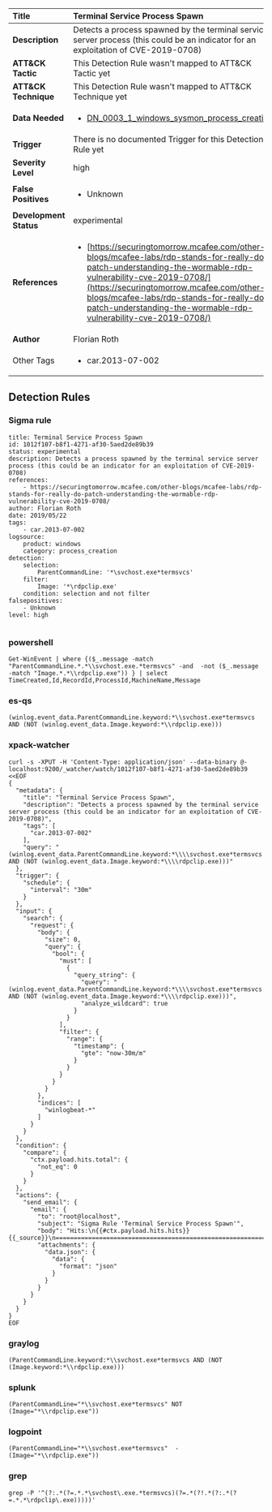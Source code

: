 | Title                    | Terminal Service Process Spawn       |
|:-------------------------|:------------------|
| **Description**          | Detects a process spawned by the terminal service server process (this could be an indicator for an exploitation of CVE-2019-0708) |
| **ATT&amp;CK Tactic**    |   This Detection Rule wasn't mapped to ATT&amp;CK Tactic yet  |
| **ATT&amp;CK Technique** |  This Detection Rule wasn't mapped to ATT&amp;CK Technique yet  |
| **Data Needed**          | <ul><li>[DN_0003_1_windows_sysmon_process_creation](../Data_Needed/DN_0003_1_windows_sysmon_process_creation.md)</li></ul>  |
| **Trigger**              |  There is no documented Trigger for this Detection Rule yet  |
| **Severity Level**       | high |
| **False Positives**      | <ul><li>Unknown</li></ul>  |
| **Development Status**   | experimental |
| **References**           | <ul><li>[https://securingtomorrow.mcafee.com/other-blogs/mcafee-labs/rdp-stands-for-really-do-patch-understanding-the-wormable-rdp-vulnerability-cve-2019-0708/](https://securingtomorrow.mcafee.com/other-blogs/mcafee-labs/rdp-stands-for-really-do-patch-understanding-the-wormable-rdp-vulnerability-cve-2019-0708/)</li></ul>  |
| **Author**               | Florian Roth |
| Other Tags           | <ul><li>car.2013-07-002</li></ul> | 

## Detection Rules

### Sigma rule

```
title: Terminal Service Process Spawn
id: 1012f107-b8f1-4271-af30-5aed2de89b39
status: experimental
description: Detects a process spawned by the terminal service server process (this could be an indicator for an exploitation of CVE-2019-0708)
references:
    - https://securingtomorrow.mcafee.com/other-blogs/mcafee-labs/rdp-stands-for-really-do-patch-understanding-the-wormable-rdp-vulnerability-cve-2019-0708/
author: Florian Roth
date: 2019/05/22
tags:
    - car.2013-07-002
logsource:
    product: windows
    category: process_creation
detection:
    selection:
        ParentCommandLine: '*\svchost.exe*termsvcs'
    filter:
        Image: '*\rdpclip.exe'
    condition: selection and not filter
falsepositives:
    - Unknown
level: high


```





### powershell
    
```
Get-WinEvent | where {($_.message -match "ParentCommandLine.*.*\\svchost.exe.*termsvcs" -and  -not ($_.message -match "Image.*.*\\rdpclip.exe")) } | select TimeCreated,Id,RecordId,ProcessId,MachineName,Message
```


### es-qs
    
```
(winlog.event_data.ParentCommandLine.keyword:*\\svchost.exe*termsvcs AND (NOT (winlog.event_data.Image.keyword:*\\rdpclip.exe)))
```


### xpack-watcher
    
```
curl -s -XPUT -H 'Content-Type: application/json' --data-binary @- localhost:9200/_watcher/watch/1012f107-b8f1-4271-af30-5aed2de89b39 <<EOF
{
  "metadata": {
    "title": "Terminal Service Process Spawn",
    "description": "Detects a process spawned by the terminal service server process (this could be an indicator for an exploitation of CVE-2019-0708)",
    "tags": [
      "car.2013-07-002"
    ],
    "query": "(winlog.event_data.ParentCommandLine.keyword:*\\\\svchost.exe*termsvcs AND (NOT (winlog.event_data.Image.keyword:*\\\\rdpclip.exe)))"
  },
  "trigger": {
    "schedule": {
      "interval": "30m"
    }
  },
  "input": {
    "search": {
      "request": {
        "body": {
          "size": 0,
          "query": {
            "bool": {
              "must": [
                {
                  "query_string": {
                    "query": "(winlog.event_data.ParentCommandLine.keyword:*\\\\svchost.exe*termsvcs AND (NOT (winlog.event_data.Image.keyword:*\\\\rdpclip.exe)))",
                    "analyze_wildcard": true
                  }
                }
              ],
              "filter": {
                "range": {
                  "timestamp": {
                    "gte": "now-30m/m"
                  }
                }
              }
            }
          }
        },
        "indices": [
          "winlogbeat-*"
        ]
      }
    }
  },
  "condition": {
    "compare": {
      "ctx.payload.hits.total": {
        "not_eq": 0
      }
    }
  },
  "actions": {
    "send_email": {
      "email": {
        "to": "root@localhost",
        "subject": "Sigma Rule 'Terminal Service Process Spawn'",
        "body": "Hits:\n{{#ctx.payload.hits.hits}}{{_source}}\n================================================================================\n{{/ctx.payload.hits.hits}}",
        "attachments": {
          "data.json": {
            "data": {
              "format": "json"
            }
          }
        }
      }
    }
  }
}
EOF

```


### graylog
    
```
(ParentCommandLine.keyword:*\\svchost.exe*termsvcs AND (NOT (Image.keyword:*\\rdpclip.exe)))
```


### splunk
    
```
(ParentCommandLine="*\\svchost.exe*termsvcs" NOT (Image="*\\rdpclip.exe"))
```


### logpoint
    
```
(ParentCommandLine="*\\svchost.exe*termsvcs"  -(Image="*\\rdpclip.exe"))
```


### grep
    
```
grep -P '^(?:.*(?=.*.*\svchost\.exe.*termsvcs)(?=.*(?!.*(?:.*(?=.*.*\rdpclip\.exe)))))'
```



